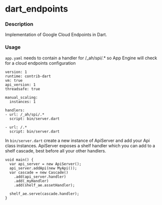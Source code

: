 # dart_endpoints

### Description

Implementation of Google Cloud Endpoints in Dart.

### Usage

`app.yaml` needs to contain a handler for /_ah/spi/.* so App Engine will check for a cloud endpoints configuration

```
version: 1
runtime: contrib-dart
vm: true
api_version: 1
threadsafe: true

manual_scaling:
  instances: 1

handlers:
- url: /_ah/spi/.*
  script: bin/server.dart

- url: /.*
  script: bin/server.dart
```

In `bin/server.dart` create a new instance of ApiServer and add your Api class instances.
ApiServer exposes a shelf handler which you can add to a shelf cascade, best before all your other handlers.

```
void main() {
  var api_server = new ApiServer();
  api_server.addApi(new MyApi());
  var cascade = new Cascade()
    .add(api_server.handler)
    .add(_myHandler)
    .add(shelf_ae.assetHandler);

  shelf_ae.serve(cascade.handler);
}
```
